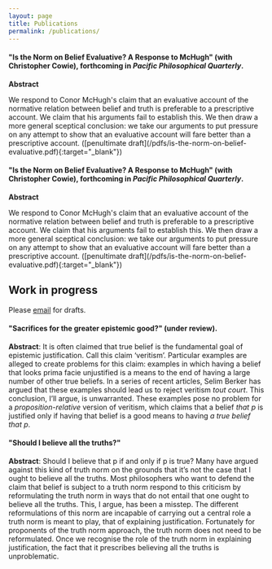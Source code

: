 ```yaml
---
layout: page
title: Publications
permalink: /publications/
---
```

<script src="https://ajax.googleapis.com/ajax/libs/jquery/1.12.2/jquery.min.js"></script>
<script>
$(document).ready(function(){
    $("a").click(function(){
        $("p").toggle();
    });
});
</script>
#### "Is the Norm on Belief Evaluative? A Response to McHugh" (with Christopher Cowie), forthcoming in *Pacific Philosophical Quarterly*.

<a>**Abstract**</a>

<p>We respond to Conor McHugh's claim that an evaluative account of the normative relation between belief and truth is preferable to a prescriptive account. We claim that his arguments fail to establish this. We then draw a more general sceptical conclusion: we take our arguments to put pressure on any attempt to show that an evaluative account will fare better than a prescriptive account. ([penultimate draft](/pdfs/is-the-norm-on-belief-evaluative.pdf){:target="_blank"})</p>

#### "Is the Norm on Belief Evaluative? A Response to McHugh" (with Christopher Cowie), forthcoming in *Pacific Philosophical Quarterly*.

**Abstract** 

<div class="hidden">We respond to Conor McHugh's claim that an evaluative account of the normative relation between belief and truth is preferable to a prescriptive account. We claim that his arguments fail to establish this. We then draw a more general sceptical conclusion: we take our arguments to put pressure on any attempt to show that an evaluative account will fare better than a prescriptive account. ([penultimate draft](/pdfs/is-the-norm-on-belief-evaluative.pdf){:target="_blank"})</div>

## Work in progress

Please [email](mailto:{{site.email}}) for drafts.

#### "Sacrifices for the greater epistemic good?" (under review).

**Abstract**: It is often claimed that true belief is the fundamental goal of epistemic justification. Call this claim ‘veritism’. Particular examples are alleged to create problems for this claim: examples in which having a belief that looks prima facie unjustified is a means to the end of having a large number of other true beliefs. In a series of recent articles, Selim Berker has argued that these examples should lead us to reject veritism *tout court*. This conclusion, I’ll argue, is unwarranted. These examples pose no problem for a *proposition-relative* version of veritism, which claims that a belief *that p* is justified only if having that belief is a good means to having *a true belief that p*.

#### "Should I believe all the truths?"

**Abstract**: Should I believe that p if and only if p is true? Many have argued against this kind of truth norm on the grounds that it’s not the case that I ought to believe all the truths. Most philosophers who want to defend the claim that belief is subject to a truth norm respond to this criticism by reformulating the truth norm in ways that do not entail that one ought to believe all the truths. This, I argue, has been a misstep. The different reformulations of this norm are incapable of carrying out a central role a truth norm is meant to play, that of explaining justification. Fortunately for proponents of the truth norm approach, the truth norm does not need to be reformulated. Once we recognise the role of the truth norm in explaining justification, the fact that it prescribes believing all the truths is unproblematic.
